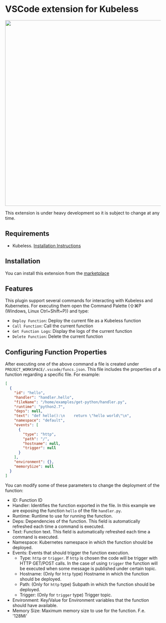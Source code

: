 # VSCode extension for Kubeless

[<img src="https://raw.githubusercontent.com/kubeless/vscode-kubeless/master/VSCode-Kubeless.gif" width="600" align="center">](https://youtu.be/t9Fn04pCXv4)

This extension is under heavy development so it is subject to change at any time.

## Requirements

 - Kubeless. [Installation Instructions](https://github.com/kubeless/kubeless#installation)

## Installation

You can install this extension from the [marketplace](https://marketplace.visualstudio.com/items?itemName=bitnami.kubeless)

## Features

This plugin support several commands for interacting with Kubeless and Kubernetes. For executing them open the Command Palette (⇧⌘P (Windows, Linux Ctrl+Shift+P)) and type:

* `Deploy Function`: Deploy the current file as a Kubeless function
* `Call Function`: Call the current function
* `Get Function Logs`: Display the logs of the current function
* `Delete Function`: Delete the current function

## Configuring Function Properties

After executing one of the above command a file is created under `PROJECT_WORKSPACE/.vscode/funcs.json`. This file includes the properties of a function regarding a specific file. For example:
```json
[
  {
    "id": "hello",
    "handler": "handler.hello",
    "fileName": "/home/examples/get-python/handler.py",
    "runtime": "python2.7",
    "deps": null,
    "text": "def hello():\n    return \"hello world\"\n",
    "namespace": "default",
    "events": [
      {
        "type": "http",
        "path": "/",
        "hostname": null,
        "trigger": null
      }
    ],
    "environment": {},
    "memorySize": null
  }
]
```
You can modify some of these parameters to change the deployment of the function:
 - ID: Function ID
 - Handler: Identifies the function exported in the file. In this example we are exposing the function `hello` of the file `handler.py`.
 - Runtime: Runtime to use for running the function.
 - Deps: Dependencies of the function. This field is automatically refreshed each time a command is executed.
 - Text: Function text. This field is automatically refreshed each time a command is executed.
 - Namespace: Kubernetes namespace in which the function should be deployed.
 - Events: Events that should trigger the function execution.
   - Type: `http` or `trigger`. If `http` is chosen the code will be trigger with HTTP GET/POST calls. In the case of using `trigger` the function will be executed when some message is published under certain topic.
   - Hostname: (Only for `http` type) Hostname in which the function should be deployed.
   - Path: (Only for `http` type) Subpath in which the function should be deployed.
   - Trigger: (Only for `trigger` type) Trigger topic.
 - Environment: Key/Value for Environment variables that the function should have available.
 - Memory Size: Maximum memory size to use for the function. F.e. '128Mi'